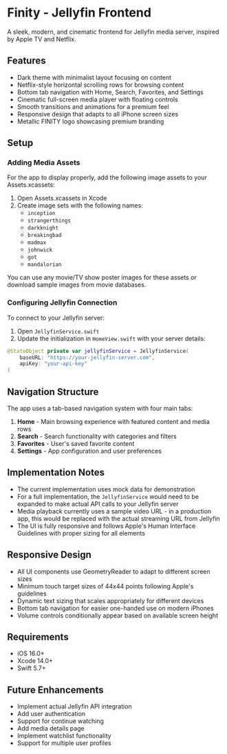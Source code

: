 # Finity - Jellyfin Frontend

A sleek, modern, and cinematic frontend for Jellyfin media server, inspired by Apple TV and Netflix.

## Features

- Dark theme with minimalist layout focusing on content
- Netflix-style horizontal scrolling rows for browsing content
- Bottom tab navigation with Home, Search, Favorites, and Settings
- Cinematic full-screen media player with floating controls
- Smooth transitions and animations for a premium feel
- Responsive design that adapts to all iPhone screen sizes
- Metallic FINITY logo showcasing premium branding

## Setup

### Adding Media Assets

For the app to display properly, add the following image assets to your Assets.xcassets:

1. Open Assets.xcassets in Xcode
2. Create image sets with the following names:
   - `inception`
   - `strangerthings`
   - `darkknight`
   - `breakingbad`
   - `madmax`
   - `johnwick`
   - `got`
   - `mandalorian`

You can use any movie/TV show poster images for these assets or download sample images from movie databases.

### Configuring Jellyfin Connection

To connect to your Jellyfin server:

1. Open `JellyfinService.swift`
2. Update the initialization in `HomeView.swift` with your server details:

```swift
@StateObject private var jellyfinService = JellyfinService(
    baseURL: "https://your-jellyfin-server.com",
    apiKey: "your-api-key"
)
```

## Navigation Structure

The app uses a tab-based navigation system with four main tabs:

1. **Home** - Main browsing experience with featured content and media rows
2. **Search** - Search functionality with categories and filters
3. **Favorites** - User's saved favorite content
4. **Settings** - App configuration and user preferences

## Implementation Notes

- The current implementation uses mock data for demonstration
- For a full implementation, the `JellyfinService` would need to be expanded to make actual API calls to your Jellyfin server
- Media playback currently uses a sample video URL - in a production app, this would be replaced with the actual streaming URL from Jellyfin
- The UI is fully responsive and follows Apple's Human Interface Guidelines with proper sizing for all elements

## Responsive Design

- All UI components use GeometryReader to adapt to different screen sizes
- Minimum touch target sizes of 44x44 points following Apple's guidelines
- Dynamic text sizing that scales appropriately for different devices
- Bottom tab navigation for easier one-handed use on modern iPhones
- Volume controls conditionally appear based on available screen height

## Requirements

- iOS 16.0+
- Xcode 14.0+
- Swift 5.7+

## Future Enhancements

- Implement actual Jellyfin API integration
- Add user authentication
- Support for continue watching
- Add media details page
- Implement watchlist functionality
- Support for multiple user profiles 